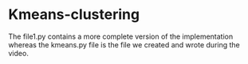 # Kmeans-clustering

The file1.py contains a more complete version of the implementation whereas the kmeans.py file is the file we created and wrote during the video.
